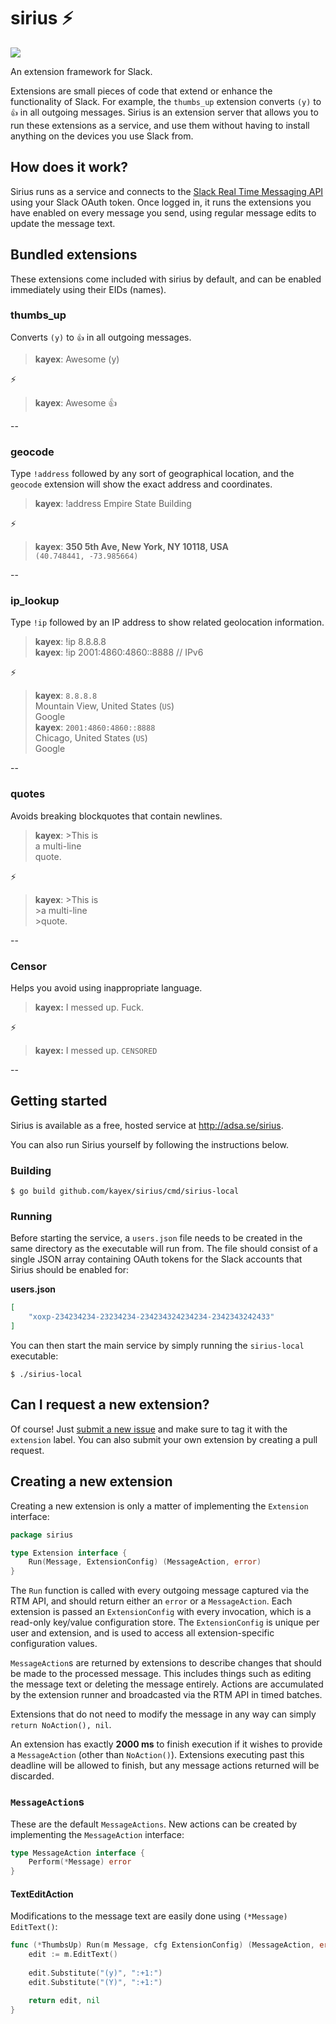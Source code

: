 # sirius ⚡
![](https://travis-ci.org/kayex/sirius.svg?branch=develop)

An extension framework for Slack.

Extensions are small pieces of code that extend or enhance the functionality of Slack. For example, the `thumbs_up` extension converts `(y)` to `👍` in all outgoing messages. Sirius is an extension server that allows you to run these extensions as a service, and use them without having to install anything on the devices you use Slack from.

## How does it work?
Sirius runs as a service and connects to the [Slack Real Time Messaging API](https://api.slack.com/rtm) using your Slack OAuth token. Once logged in, it runs the extensions you have enabled on every message you send, using regular message edits to update the message text.

## Bundled extensions
These extensions come included with sirius by default, and can be enabled immediately using their EIDs (names).

### thumbs_up
Converts `(y)` to `👍` in all outgoing messages.

>**kayex**: Awesome (y)

⚡

>**kayex**: Awesome 👍

--

### geocode
Type `!address` followed by any sort of geographical location, and the `geocode` extension will show the exact address and coordinates.

>**kayex**: !address Empire State Building

⚡

>**kayex**: **350 5th Ave, New York, NY 10118, USA**  
`(40.748441, -73.985664)`

--

### ip_lookup
Type `!ip` followed by an IP address to show related geolocation information.

>**kayex**: !ip 8.8.8.8  
>**kayex**: !ip 2001:4860:4860::8888 // IPv6

⚡

>**kayex**: `8.8.8.8`  
Mountain View, United States (`US`)  
Google  
>**kayex**: `2001:4860:4860::8888`  
Chicago, United States (`US`)  
Google

--

### quotes
Avoids breaking blockquotes that contain newlines.

>**kayex**: >This is  
           a multi-line  
	   quote.

⚡

>**kayex**: >This is  
           >a multi-line  
	   >quote.

--

### Censor
Helps you avoid using inappropriate language.

>**kayex:** I messed up. Fuck.

⚡

>**kayex:** I messed up. `CENSORED`

--

## Getting started
Sirius is available as a free, hosted service at http://adsa.se/sirius.

You can also run Sirius yourself by following the instructions below.

### Building
```
$ go build github.com/kayex/sirius/cmd/sirius-local
```

### Running
Before starting the service, a `users.json` file needs to be created in the same directory as the executable will run from. The file should consist of a single JSON array containing OAuth tokens for the Slack accounts that Sirius should be enabled for:

**users.json**
```json
[
	"xoxp-234234234-23234234-234234324234234-2342343242433"
]
```

You can then start the main service by simply running the `sirius-local` executable:
```
$ ./sirius-local
```

## Can I request a new extension?
Of course! Just [submit a new issue](https://github.com/kayex/sirius/issues/new) and make sure to tag it with the `extension` label. You can also submit your own extension by creating a pull request.

## Creating a new extension
Creating a new extension is only a matter of implementing the `Extension` interface:
```go
package sirius

type Extension interface {
	Run(Message, ExtensionConfig) (MessageAction, error)
}
```

The `Run` function is called with every outgoing message captured via the RTM API, and should return either an `error` or a `MessageAction`. Each extension is passed an `ExtensionConfig` with every invocation, which is a read-only key/value configuration store. The `ExtensionConfig` is unique per user and extension, and is used to access all extension-specific configuration values.

`MessageAction`s are returned by extensions to describe changes that should be made to the processed message. This includes things such as editing the message text or deleting the message entirely. Actions are accumulated by the extension runner and broadcasted via the RTM API in timed batches.

Extensions that do not need to modify the message in any way can simply `return NoAction(), nil`.

An extension has exactly **2000 ms** to finish execution if it wishes to provide a `MessageAction` (other than `NoAction()`). Extensions executing past this deadline will be allowed to finish, but any message actions returned will be discarded.

### `MessageAction`s
These are the default `MessageActions`. New actions can be created by implementing the `MessageAction` interface:
```go
type MessageAction interface {
	Perform(*Message) error
}
```

#### TextEditAction
Modifications to the message text are easily done using `(*Message) EditText()`:
```go
func (*ThumbsUp) Run(m Message, cfg ExtensionConfig) (MessageAction, error) {
	edit := m.EditText()
	
	edit.Substitute("(y)", ":+1:")
	edit.Substitute("(Y)", ":+1:")

	return edit, nil
}
```
